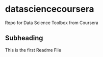 # datasciencecoursera
Repo for Data Science Toolbox from Coursera

## Subheading
This is the first Readme File
